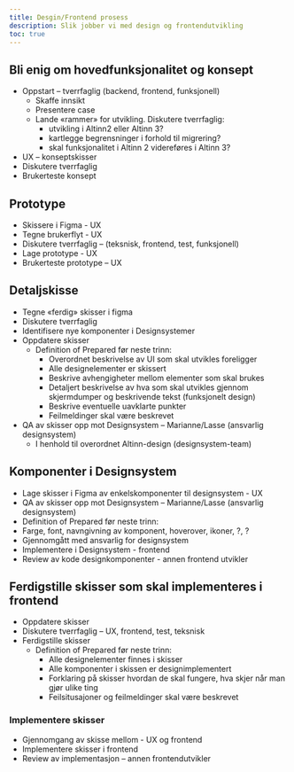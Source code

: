```yaml
---
title: Desgin/Frontend prosess
description: Slik jobber vi med design og frontendutvikling
toc: true
---
```


## Bli enig om hovedfunksjonalitet og konsept
  - Oppstart – tverrfaglig (backend, frontend, funksjonell) 
    - Skaffe innsikt
    - Presentere case
    - Lande «rammer» for utvikling. Diskutere tverrfaglig: 
      - utvikling i Altinn2 eller Altinn 3? 
      - kartlegge begrensninger i forhold til migrering? 
      - skal funksjonalitet i Altinn 2 videreføres i Altinn 3? 
  - UX – konseptskisser
  - Diskutere tverrfaglig
  - Brukerteste konsept

## Prototype 
- Skissere i Figma - UX
- Tegne brukerflyt - UX
- Diskutere tverrfaglig – (teksnisk, frontend, test, funksjonell) 
- Lage prototype - UX
- Brukerteste prototype – UX
  
## Detaljskisse
- Tegne «ferdig» skisser i figma
- Diskutere tverrfaglig
- Identifisere nye komponenter i Designsystemer
- Oppdatere skisser 
  - Definition of Prepared før neste trinn: 
    - Overordnet beskrivelse av UI som skal utvikles foreligger
    - Alle designelementer er skissert
    - Beskrive avhengigheter mellom elementer som skal brukes
    - Detaljert beskrivelse av hva som skal utvikles gjennom skjermdumper og beskrivende tekst (funksjonelt design)
    - Beskrive eventuelle uavklarte punkter
    - Feilmeldinger skal være beskrevet
- QA av skisser opp mot Designsystem – Marianne/Lasse (ansvarlig designsystem)
  - I henhold til overordnet Altinn-design (designsystem-team)

## Komponenter i Designsystem
- Lage skisser i Figma av enkelskomponenter til designsystem - UX
- QA av skisser opp mot Designsystem – Marianne/Lasse (ansvarlig designsystem)
-  Definition of Prepared før neste trinn: 
  - Farge, font, navngivning av komponent, hoverover, ikoner, ?, ?
  - Gjennomgått med ansvarlig for designsystem
- Implementere i Designsystem  - frontend
- Review av kode designkomponenter  - annen frontend utvikler
## Ferdigstille skisser som skal implementeres i frontend
   - Oppdatere skisser
   - Diskutere tverrfaglig – UX, frontend, test, teksnisk
   - Ferdigstille skisser
     - Definition of Prepared før neste trinn: 
       - Alle designelementer finnes i skisser
       - Alle komponenter i skissen er designimplementert
       - Forklaring på skisser hvordan de skal fungere, hva skjer når man gjør ulike ting
       - Feilsitusajoner og feilmeldinger skal være beskrevet
### Implementere skisser
- Gjennomgang av skisse mellom - UX og frontend
- Implementere skisser i frontend
- Review av implementasjon – annen frontendutvikler


